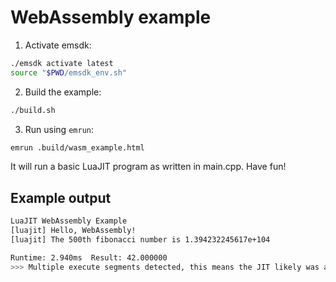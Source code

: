 # WebAssembly example

1. Activate emsdk:
```sh
./emsdk activate latest
source "$PWD/emsdk_env.sh"
```

2. Build the example:
```sh
./build.sh
```

3. Run using `emrun`:
```sh
emrun .build/wasm_example.html
```

It will run a basic LuaJIT program as written in main.cpp. Have fun!

## Example output

```sh
LuaJIT WebAssembly Example
[luajit] Hello, WebAssembly!
[luajit] The 500th fibonacci number is 1.394232245617e+104

Runtime: 2.940ms  Result: 42.000000
>>> Multiple execute segments detected, this means the JIT likely was activated!
```
